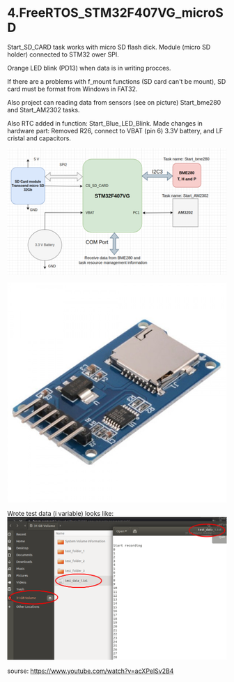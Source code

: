 # 4.FreeRTOS_STM32F407VG_microSD

Start_SD_CARD task works with micro SD flash dick. Module (micro SD holder) connected to STM32 ower SPI. 

Orange LED blink (PD13) when data is in writing procces. 

If there are a problems with f_mount functions (SD card can't be mount), SD card must be format from Windows in FAT32.

Also project can reading data from sensors (see on picture) Start_bme280 and Start_AM2302 tasks. 

Also RTC added in function: Start_Blue_LED_Blink. Made changes in hardware part: Removed R26, connect to VBAT (pin 6) 3.3V battery, and LF cristal and capacitors.

![alt text](https://github.com/OlegDemk/4.FreeRTOS_STM32F407VG_microSD/blob/main/schem.png)

![alt text](https://github.com/OlegDemk/4.FreeRTOS_STM32F407VG_microSD/blob/main/SD.jpg)

Wrote test data (i variable) looks like:
![alt text](https://github.com/OlegDemk/4.FreeRTOS_STM32F407VG_microSD/blob/main/log_data_screen.png)

sourse: https://www.youtube.com/watch?v=acXPelSv2B4
